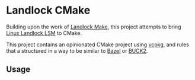# Landlock CMake

Building upon the work of [Landlock Make][landlock-make], this project attempts to bring [Linux Landlock LSM][landlock] to CMake.

This project contains an opinionated CMake project using [vcpkg], and rules that a structured in a way to
be similar to [Bazel][bazel] or [BUCK2][buck].

## Usage



[landlock-make]: https://github.com/jart/landlock-make
[landlock]: https://landlock.io
[vcpkg]: https://vcpkg.io/
[bazel]: https://bazel.build
[buck]: https://buck2.build
